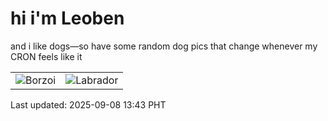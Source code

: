 # hi i'm Leoben

and i like dogs—so have some random dog pics that change whenever my CRON feels like it

|  |  |
|--------|----------|
| ![Borzoi](https://random-dog-vercel.vercel.app/api/random-borzoi?v=1757310185) | ![Labrador](https://random-dog-vercel.vercel.app/api/random-labrador?v=1757310185) |

Last updated: 2025-09-08 13:43 PHT
